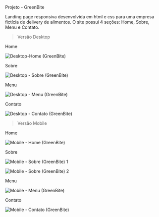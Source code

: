 Projeto - GreenBite

Landing page responsiva desenvolvida em html e css para uma empresa fictícia de delivery de alimentos.
O site possui 4 seções: Home, Sobre, Menu e Contato.

>Versão Desktop

Home

![Desktop-Home (GreenBite)](https://github.com/Sullara/Landing-Page---GreenBite/assets/146398676/4c9dfb94-9311-47ba-87e9-71df66f66834)

Sobre

![Desktop - Sobre (GreenBite)](https://github.com/Sullara/Landing-Page---GreenBite/assets/146398676/da8b0bd0-ec85-4d7a-8c87-d368be82f58d)

Menu

![Desktop - Menu (GreenBite)](https://github.com/Sullara/Landing-Page---GreenBite/assets/146398676/ae1e95f6-ebcd-497e-bcb5-f139c1f4f3ee)

Contato

![Desktop - Contato (GreenBite)](https://github.com/Sullara/Landing-Page---GreenBite/assets/146398676/1ab8e905-1cfb-416b-8672-3b89f740efa9)

>Versão Mobile

Home

![Mobile - Home (GreenBite)](https://github.com/Sullara/Landing-Page---GreenBite/assets/146398676/9db0b2b5-c9bc-45c7-aef0-23d9f13316f7)

Sobre

![Mobile - Sobre (GreenBite) 1](https://github.com/Sullara/Landing-Page---GreenBite/assets/146398676/80daf605-fa9c-4631-ad87-a0992d7a52d6)

![Mobile - Sobre (GreenBite) 2](https://github.com/Sullara/Landing-Page---GreenBite/assets/146398676/42792a22-9f79-4e3b-a8dc-016fbfb46027)

Menu

![Mobile - Menu (GreenBite)](https://github.com/Sullara/Landing-Page---GreenBite/assets/146398676/7a796eb2-e322-4b76-ab07-70007eb6022c)

Contato

![Mobile - Contato (GreenBite)](https://github.com/Sullara/Landing-Page---GreenBite/assets/146398676/7d801843-5b62-4b4f-8378-abb48c9377c6)

